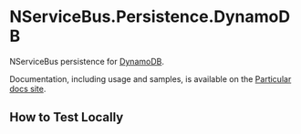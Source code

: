 # NServiceBus.Persistence.DynamoDB

NServiceBus persistence for [DynamoDB](https://aws.amazon.com/dynamodb/).

Documentation, including usage and samples, is available on the [Particular docs site](https://docs.particular.net/persistence/dynamodb/).

## How to Test Locally